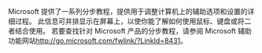 <Token xmlns:xlink="http://www.w3.org/1999/xlink">Microsoft 提供了一系列分步教程，提供用于调整计算机上的辅助选项和设置的详细过程。 此信息可并排显示在屏幕上，以使你能了解如何使用鼠标、键盘或将二者结合使用。 若要查找针对 Microsoft 产品的分步教程，请参阅 <externalLink xmlns="http://ddue.schemas.microsoft.com/authoring/2003/5"><linkText>Microsoft 辅助功能网站</linkText><linkUri>http://go.microsoft.com/fwlink/?LinkId=8431</linkUri></externalLink>。</Token>

<!--HONumber=Jul16_HO3-->


